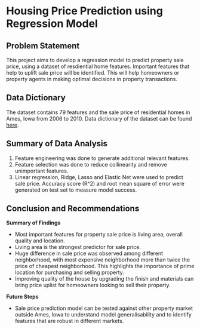 # Housing Price Prediction using Regression Model

## Problem Statement
This project aims to develop a regression model to predict property sale price, using a dataset of resdiential home features. Important features that help to uplift sale price will be identified. This will help homeowners or property agents in making optimal decisions in property transactions.

## Data Dictionary
The dataset contains 79 features and the sale price of residential homes in Ames, Iowa from 2006 to 2010. Data dictionary of the dataset can be found [here](http://jse.amstat.org/v19n3/decock/DataDocumentation.txt). 


## Summary of Data Analysis
1. Feature engineering was done to generate additional relevant features.
2. Feature selection was done to reduce collinearity and remove unimportant features.
3. Linear regression, Ridge, Lasso and Elastic Net were used to predict sale price. Accuracy score (R^2) and root mean square of error were generated on test set to measure model success.


## Conclusion and Recommendations
**Summary of Findings**
- Most important features for property sale price is living area, overall quality and location.
- Living area is the strongest predictor for sale price.
- Huge difference in sale price was observed among different neighborhood, with most expensive neighborhood more than twice the price of cheapest neighborhood. This highlights the importance of prime location for purchasing and selling property.
- Improving quality of the house by upgrading the finish and materials can bring price uplist for homeowners looking to sell their property.

**Future Steps**
- Sale price prediction model can be tested against other property market outside Ames, Iowa to understand model generalisability and to identify features that are robust in different markets.